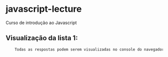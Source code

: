 # javascript-lecture

Curso de introdução ao Javascript

## Visualização da lista 1:

```sh
	Todas as respostas podem serem visualizadas no console do navegador, geralmente sendo aberto pela tecla F12.
```